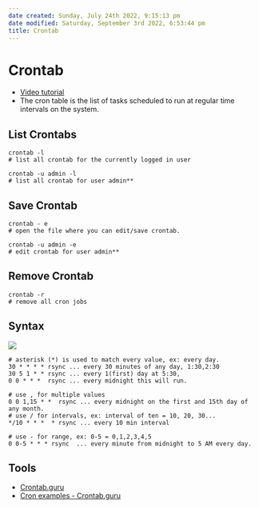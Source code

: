 ```yaml
---
date created: Sunday, July 24th 2022, 9:15:13 pm
date modified: Saturday, September 3rd 2022, 6:53:44 pm
title: Crontab
---
```


# Crontab

- [Video tutorial]( https://www.youtube.com/watch?v=QZJ1drMQz1A&t=16s&ab_channel=CoreySchafer)
- The cron table is the list of tasks scheduled to run at regular time intervals on the system.

## List Crontabs

```shell
crontab -l  
# list all crontab for the currently logged in user  
```

```shell
crontab -u admin -l  
# list all crontab for user admin**
```

## Save Crontab

```shell
crontab - e  
# open the file where you can edit/save crontab.
```

```shell
crontab -u admin -e  
# edit crontab for user admin**
```

## Remove Crontab

```shell
crontab -r  
# remove all cron jobs
```

## Syntax

![](https://linuxhint.com/wp-content/uploads/2020/12/word-image-77.png)

```shell
# asterisk (*) is used to match every value, ex: every day.  
30 * * * * rsync ... every 30 minutes of any day, 1:30,2:30  
30 5 1 * * rsync ... every 1(first) day at 5:30,  
0 0 * * *  rsync ... every midnight this will run.
```

```shell
# use , for multiple values  
0 0 1,15 * *  rsync ... every midnight on the first and 15th day of any month.  
# use / for intervals, ex: interval of ten = 10, 20, 30...  
*/10 * * *  * rsync ... every 10 min interval  
  
# use - for range, ex: 0-5 = 0,1,2,3,4,5  
0 0-5 * * * rsync  ... every minute from midnight to 5 AM every day.
```

## Tools

- [Crontab.guru](https://crontab.guru/)
- [Cron examples - Crontab.guru](https://crontab.guru/examples.html)
